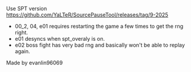 Use SPT version https://github.com/YaLTeR/SourcePauseTool/releases/tag/9-2025

- 00_2, 04, e01 requires restarting the game a few times to get the rng right.
- e01 desyncs when spt_overaly is on.
- e02 boss fight has very bad rng and basically won't be able to replay again.

Made by evanlin96069
